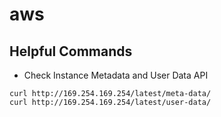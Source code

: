 # aws

## Helpful Commands
* Check Instance Metadata and User Data API

```
curl http://169.254.169.254/latest/meta-data/
curl http://169.254.169.254/latest/user-data/
```